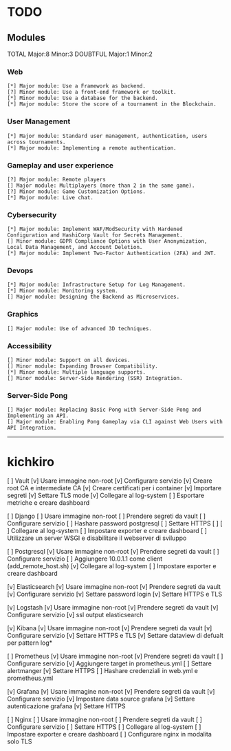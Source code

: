 # TODO

## Modules

TOTAL
	Major:8
	Minor:3
DOUBTFUL
	Major:1
	Minor:2

### Web
	[*] Major module: Use a Framework as backend.
	[?] Minor module: Use a front-end framework or toolkit.
	[*] Minor module: Use a database for the backend.
	[*] Major module: Store the score of a tournament in the Blockchain.
### User Management
	[*] Major module: Standard user management, authentication, users across tournaments.
	[*] Major module: Implementing a remote authentication.
### Gameplay and user experience
	[?] Major module: Remote players
	[] Major module: Multiplayers (more than 2 in the same game).
	[?] Minor module: Game Customization Options.
	[*] Major module: Live chat.
### Cybersecurity
	[*] Major module: Implement WAF/ModSecurity with Hardened Configuration and HashiCorp Vault for Secrets Management.
	[] Minor module: GDPR Compliance Options with User Anonymization, Local Data Management, and Account Deletion.
	[*] Major module: Implement Two-Factor Authentication (2FA) and JWT.
### Devops
	[*] Major module: Infrastructure Setup for Log Management.
	[*] Minor module: Monitoring system.
	[] Major module: Designing the Backend as Microservices.
### Graphics
	[] Major module: Use of advanced 3D techniques.
### Accessibility
	[] Minor module: Support on all devices.
	[] Minor module: Expanding Browser Compatibility.
	[*] Minor module: Multiple language supports.
	[] Minor module: Server-Side Rendering (SSR) Integration.
### Server-Side Pong
	[] Major module: Replacing Basic Pong with Server-Side Pong and Implementing an API.
	[] Major module: Enabling Pong Gameplay via CLI against Web Users with API Integration.

--------------------------------------------------------------------------------

# kichkiro

[ ] Vault 
	[v] Usare immagine non-root
	[v] Configurare servizio
		[v] Creare root CA e intermediate CA
		[v] Creare certificati per i container
		[v] Importare segreti
		[v] Settare TLS mode
	[v] Collegare al log-system
	[ ] Esportare metriche e creare dashboard

[ ] Django
	[ ] Usare immagine non-root
	[ ] Prendere segreti da vault
	[ ] Configurare servizio
		[ ] Hashare password postgresql
		[ ] Settare HTTPS
		[ ] 
	[ ] Collegare al log-system
	[ ] Impostare exporter e creare dashboard
	[ ] Utilizzare un server WSGI e disabilitare il webserver di sviluppo

[ ] Postgresql
	[v] Usare immagine non-root
	[v] Prendere segreti da vault
	[ ] Configurare servizio
		[ ] Aggiungere 10.0.1.1 come client (add_remote_host.sh)
	[v] Collegare al log-system
	[ ] Impostare exporter e creare dashboard

[v] Elasticsearch
	[v] Usare immagine non-root
	[v] Prendere segreti da vault
	[v] Configurare servizio
		[v] Settare password login
		[v] Settare HTTPS e TLS

[v] Logstash
	[v] Usare immagine non-root
	[v] Prendere segreti da vault
	[v] Configurare servizio
		[v] ssl output elasticsearch

[v] Kibana
	[v] Usare immagine non-root
	[v] Prendere segreti da vault
	[v] Configurare servizio
		[v] Settare HTTPS e TLS
		[v] Settare dataview di defualt per pattern log*

[ ] Prometheus
	[v] Usare immagine non-root
	[v] Prendere segreti da vault
	[ ] Configurare servizio
		[v] Aggiungere target in prometheus.yml
		[ ] Settare alertmanger
		[v] Settare HTTPS
		[ ] Hashare credenziali in web.yml e prometheus.yml

[v] Grafana
	[v] Usare immagine non-root
	[v] Prendere segreti da vault
	[v] Configurare servizio
		[v] Impostare data source grafana
		[v] Settare autenticazione grafana
		[v] Settare HTTPS
	
[ ] Nginx
	[ ] Usare immagine non-root
	[ ] Prendere segreti da vault
	[ ] Configurare servizio
		[ ] Settare HTTPS
	[ ] Collegare al log-system
	[ ] Impostare exporter e creare dashboard
	[ ] Configurare nginx in modalita solo TLS

